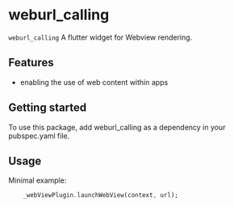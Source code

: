 # weburl_calling

`weburl_calling` A flutter widget for Webview rendering.


## Features

 - enabling the use of web content within apps


## Getting started

To use this package, add weburl_calling as a dependency in your pubspec.yaml file.

## Usage

Minimal example:

```dart
    _webViewPlugin.launchWebView(context, url);
```

